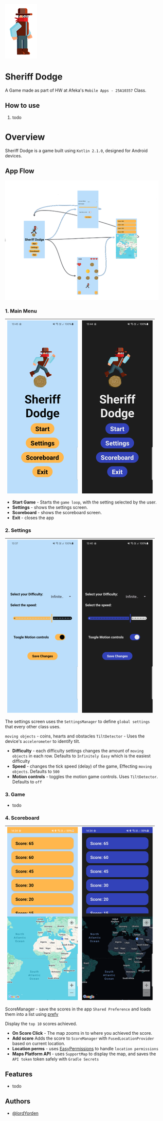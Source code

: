 ![Logo](./docs/logo.png)

# Sheriff Dodge

A Game made as part of HW at Afeka's `Mobile Apps - 25A10357` Class.

## How to use

1. todo

# Overview

Sheriff Dodge is a game built using `Kotlin 2.1.0`, designed for Android devices.

## App Flow

![Overview](./docs/app_overview.png)

### 1. Main Menu

![Main Menu](./docs/main_menu.png) | ![Main Menu](./docs/main_menu_dark.png) 
-|-

- **Start Game** - Starts the `game loop`, with the setting selected by the user.
- **Settings** - shows the settings screen.
- **Scoreboard** - shows the scoreboard screen.
- **Exit** - closes the app

### 2. Settings

![Settings Screen](./docs/settings_screen.png) | ![Settings Screen](./docs/settings_screen_dark.png) 
-|-

The settings screen uses the `SettingsManager` to define `global settings` that every other class uses.

`moving objects` - coins, hearts and obstacles
`TiltDetector` - Uses the device's `accelerometer` to identify tilt.

- **Difficulty** - each difficulty settings changes the amount of `moving objects` in each row. Defaults to `Infinitely Easy` which is the easiest difficulty
- **Speed** - changes the tick speed (delay) of the game, Effecting `moving objects`. Defaults to `500`
- **Motion controls** - toggles the motion game controls. Uses `TiltDetector`. Defaults to `off`

### 3. Game
- todo

### 4. Scoreboard
![scoreboard Screen](./docs/scoreboard_srceen.png) | ![scoreboard Screen](./docs/scoreboard_screen_dark.png) 
-|-
ScoreManager - save the scores in the app `Shared Preference` and loads them into a list using [prefy](https://github.com/paz-lavi/Prefy.git)

Display the `top 10` scores achieved.
- **On Score Click** - The map zooms in to where you achieved the score.
- **Add score** Adds the score to `ScoreManager` with `FusedLocationProvider` based on current location.
- **Location perms** - uses [EasyPermissions](https://github.com/VMadalin/easypermissions-ktx) to handle `location permissions`
- **Maps Platform API** - uses `SupportMap` to display the map, and saves the `API token` token safely with `Gradle Secrets`

## Features

- todo

## Authors

- [@lordYorden](https://github.com/lordYorden)

